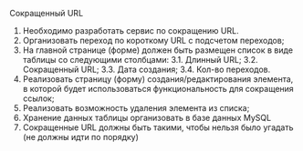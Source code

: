 Сокращенный URL

1. Необходимо разработать сервис по сокращению URL.
2. Организовать переход по короткому URL с подсчетом переходов;
3. На главной странице (форме) должен быть размещен список в виде таблицы со следующими столбцами:
	3.1. Длинный URL;
	3.2. Сокращенный URL;
	3.3. Дата создания;
	3.4. Кол-во переходов.
4. Реализовать страницу (форму) создания/редактирования элемента, в которой будет использоваться функциональность для сокращения ссылок;
5. Реализовать возможность удаления элемента из списка;
6. Хранение данных таблицы организовать в базе данных MySQL
7. Сокращенные URL должны быть такими, чтобы нельзя было угадать (не должны идти по порядку)